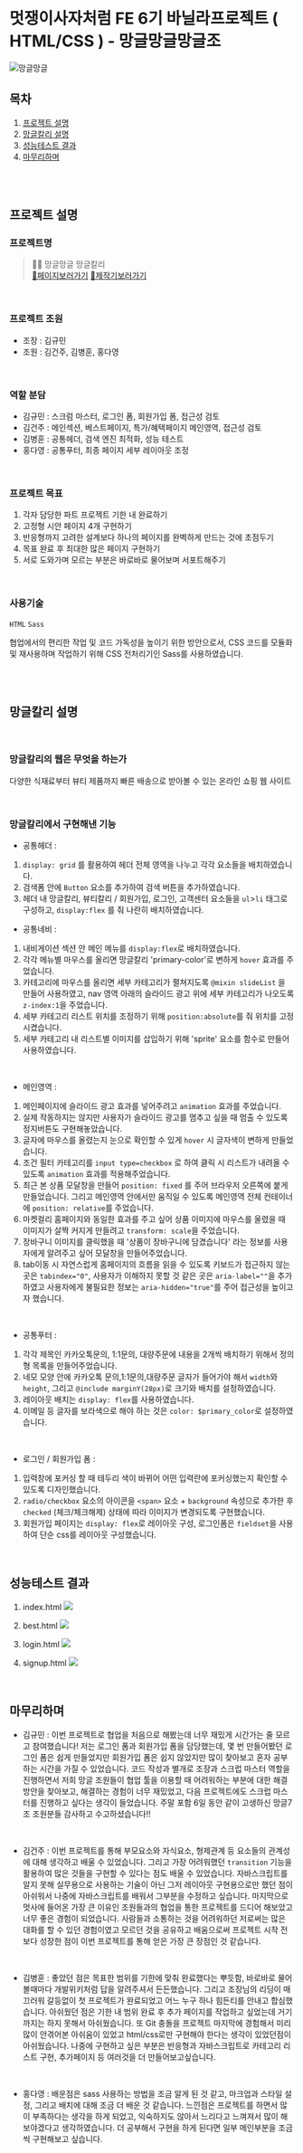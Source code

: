 # 멋쟁이사자처럼 FE 6기 바닐라프로젝트 ( HTML/CSS ) - 망글망글망글조

![망글망글](https://github.com/KIMGEUNDU/Mangeul-Karly-Project/assets/126174401/179e0d03-fa65-45cd-9fd6-366ea1882369)


## 목차

1. [프로젝트 설명](#프로젝트-설명)
2. [망글칼리 설명](#망글칼리-설명)
3. [성능테스트 결과](#성능테스트-결과)
4. [마무리하며](#마무리하며)

<br>
<br>

## 프로젝트 설명

### 프로젝트명

> 🐻‍❄️ 망글망글 망글칼리  
> [🔗페이지보러가기](https://mangeul-karly.netlify.app/)
> [🔗제작기보러가기](https://velog.io/@f_vlkoklv/%EB%B0%94%EB%8B%90%EB%9D%BC%ED%94%84%EB%A1%9C%EC%A0%9D%ED%8A%B8-%EB%A7%9D%EA%B8%80%EB%A7%9D%EA%B8%80-%EB%A7%88%EC%BC%93%EC%B9%BC%EB%A6%AC)
<br>

### 프로젝트 조원

- 조장 : 김규민
- 조원 : 김건주, 김병훈, 홍다영

<br>

### 역할 분담

- 김규민 : 스크럼 마스터, 로그인 폼, 회원가입 폼, 접근성 검토
- 김건주 : 메인섹션, 베스트페이지, 특가/혜택페이지 메인영역, 접근성 검토
- 김병훈 : 공통헤더, 검색 엔진 최적화, 성능 테스트
- 홍다영 : 공통푸터, 최종 페이지 세부 레이아웃 조정

<br>

### 프로젝트 목표

1. 각자 담당한 파트 프로젝트 기한 내 완료하기
2. 고정형 시안 페이지 4개 구현하기
3. 반응형까지 고려한 설계보다 하나의 페이지를 완벽하게 만드는 것에 초점두기
4. 목표 완료 후 최대한 많은 페이지 구현하기
5. 서로 도와가며 모르는 부분은 바로바로 물어보며 서포트해주기

<br>

### 사용기술

`HTML` `Sass`

협업에서의 편리한 작업 및 코드 가독성을 높이기 위한 방안으로서, CSS 코드를 모듈화 및 재사용하며 작업하기 위해 CSS 전처리기인 Sass를 사용하였습니다.

<br>
<br>

## 망글칼리 설명

<br>

### 망글칼리의 웹은 무엇을 하는가

다양한 식재료부터 뷰티 제품까지 빠른 배송으로 받아볼 수 있는 온라인 쇼핑 웹 사이트

<br>

### 망글칼리에서 구현해낸 기능

- 공통헤더 :

1. `display: grid` 를 활용하여 헤더 전체 영역을 나누고 각각 요소들을 배치하였습니다.
2. 검색폼 안에 `Button` 요소를 추가하여 검색 버튼을 추가하였습니다.
3. 헤더 내 망글칼리, 뷰티칼리 / 회원가입, 로그인, 고객센터 요소들을 `ul`>`li` 태그로 구성하고, `display:flex` 를 줘 나란히 배치하였습니다.

- 공통네비 :

1. 내비게이션 섹션 안 메인 메뉴를 `display:flex`로 배치하였습니다.
2. 각각 메뉴별 마우스를 올리면 망글칼리 'primary-color'로 변하게 `hover` 효과를 주었습니다.
3. 카테고리에 마우스를 올리면 세부 카테고리가 펼쳐지도록 `@mixin slideList` 을 만들어 사용하였고, nav 영역 아래의 슬라이드 광고 위에 세부 카테고리가 나오도록 `z-index:1`을 주었습니다.
4. 세부 카테고리 리스트 위치를 조정하기 위해 `position:absolute`를 줘 위치를 고정시켰습니다.
5. 세부 카테고리 내 리스트별 이미지를 삽입하기 위해 'sprite' 요소를 함수로 만들어 사용하였습니다.

<br>

- 메인영역 :

1. 메인페이지에 슬라이드 광고 효과를 넣어주려고 `animation` 효과를 주었습니다.
2. 실제 작동하지는 않지만 사용자가 슬라이드 광고를 멈추고 싶을 때 멈출 수 있도록 정지버튼도 구현해놓았습니다.
3. 글자에 마우스를 올렸는지 눈으로 확인할 수 있게 `hover` 시 글자색이 변하게 만들었습니다.
4. 조건 필터 카테고리를 `input type=checkbox` 로 하여 클릭 시 리스트가 내려올 수 있도록 `animation` 효과를 적용해주었습니다.
5. 최근 본 상품 모달창을 만들어 `position: fixed` 를 주어 브라우저 오른쪽에 붙게 만들었습니다. 그리고 메인영역 안에서만 움직일 수 있도록 메인영역 전체 컨테이너에 `position: relative`를 주었습니다.
6. 마켓컬리 홈페이지와 동일한 효과를 주고 싶어 상품 이미지에 마우스를 올렸을 때 이미지가 살짝 커지게 만들려고 `transform: scale`을 주었습니다.
7. 장바구니 이미지를 클릭했을 때 '상품이 장바구니에 담겼습니다' 라는 정보를 사용자에게 알려주고 싶어 모달창을 만들어주었습니다.
8. tab이동 시 자연스럽게 홈페이지의 흐름을 읽을 수 있도록 키보드가 접근하지 않는 곳은 `tabindex="0"`, 사용자가 이해하지 못할 것 같은 곳은 `aria-label=""`을 추가하였고 사용자에게 불필요한 정보는 `aria-hidden="true"`를 주어 접근성을 높이고자 했습니다.

<br>

- 공통푸터 :

1. 각각 제목인 카카오톡문의, 1:1문의, 대량주문에 내용을 2개씩 배치하기 위해서 정의형 목록을 만들어주었습니다.
2. 네모 모양 안에 카카오톡 문의,1:1문의,대량주문 글자가 들어가야 해서 `width`와 `height`, 그리고 `@include marginY(28px)`로 크기와 배치를 설정하였습니다.
3. 레이아웃 배치는 `display: flex`를 사용하였습니다.
4. 이메일 등 글자를 보라색으로 해야 하는 것은 `color: $primary_color`로 설정하였습니다.

<br>

- 로그인 / 회원가입 폼 :

1. 입력창에 포커싱 할 때 테두리 색이 바뀌어 어떤 입력란에 포커싱했는지 확인할 수 있도록 디자인했습니다.
2. `radio/checkbox` 요소의 아이콘을 `<span>` 요소 + `background` 속성으로 추가한 후 `checked` (체크/체크해제) 상태에 따라 이미지가 변경되도록 구현했습니다.
3. 회원가입 페이지는 `display: flex`로 레이아웃 구성, 로그인폼은 `fieldset`을 사용하여 단순 css를 레이아웃 구성했습니다.

<br>

## 성능테스트 결과

1. index.html
   <img src="src/image/Lighthouse-index.JPG">

2. best.html
   <img src="src/image/Lighthouse-best.JPG">

3. login.html
   <img src="src/image/Lighthouse-login.JPG">

4. signup.html
   <img src="src/image/Lighthouse-signup.JPG">

<br>

## 마무리하며

- 김규민 : 이번 프로젝트로 협업을 처음으로 해봤는데 너무 재밌게 시간가는 줄 모르고 참여했습니다! 저는 로그인 폼과 회원가입 폼을 담당했는데, 몇 번 만들어봤던 로그인 폼은 쉽게 만들었지만 회원가입 폼은 쉽지 않았지만 많이 찾아보고 혼자 공부하는 시간을 가질 수 있었습니다. 코드 작성과 별개로 조장과 스크럽 마스터 역할을 진행하면서 저희 망글 조원들이 협업 툴을 이용할 때 어려워하는 부분에 대한 해결 방안을 찾아보고, 해결하는 경험이 너무 재밌었고, 다음 프로젝트에도 스크럽 마스터를 진행하고 싶다는 생각이 들었습니다. 주말 포함 6일 동안 같이 고생하신 망글7조 조원분들 감사하고 수고하셨습니다!!

<br>

- 김건주 : 이번 프로젝트를 통해 부모요소와 자식요소, 형제관계 등 요소들의 관계성에 대해 생각하고 배울 수 있었습니다. 그리고 가장 어려워했던 `transition` 기능을 활용하여 많은 것들을 구현할 수 있다는 점도 배울 수 있었습니다. 자바스크립트를 알지 못해 실무용으로 사용하는 기술이 아닌 그저 레이아웃 구현용으로만 했던 점이 아쉬워서 나중에 자바스크립트를 배워서 그부분을 수정하고 싶습니다. 마지막으로 멋사에 들어온 가장 큰 이유인 조원들과의 협업을 통한 프로젝트를 드디어 해보았고 너무 좋은 경험이 되었습니다. 사람들과 소통하는 것을 어려워하던 저로써는 많은 대화를 할 수 있던 경험이였고 모르던 것을 공유하고 배움으로써 프로젝트 시작 전보다 성장한 점이 이번 프로젝트를 통해 얻은 가장 큰 장점인 것 같습니다.

<br>

- 김병훈 : 좋았던 점은 목표한 범위를 기한에 맞춰 완료했다는 뿌듯함, 바로바로 물어볼때마다 개발위키처럼 답을 알려주셔서 든든했습니다. 그리고 조장님의 리딩이 매끄러워 갈등없이 첫 프로젝트가 완료되었고 어느 누구 하나 힘든티를 안내고 합심했습니다. 아쉬웠던 점은 기한 내 범위 완료 후 추가 페이지를 작업하고 싶었는데 거기까지는 하지 못해서 아쉬웠습니다. 또 Git 충돌을 프로젝트 마지막에 경험해서 미리 많이 안겪어본 아쉬움이 있었고 html/css로만 구현해야 한다는 생각이 있었던점이 아쉬웠습니다. 나중에 구현하고 싶은 부분은 반응형과 자바스크립트로 카테고리 리스트 구현, 추가페이지 등 여러것을 더 만들어보고싶습니다.

<br>

- 홍다영 : 배운점은 sass 사용하는 방법을 조금 알게 된 것 같고, 마크업과 스타일 설정, 그리고 배치에 대해 조금 더 배운 것 같습니다. 느낀점은 프로젝트를 하면서 많이 부족하다는 생각을 하게 되었고, 익숙하지도 않아서 느리다고 느껴져서 많이 해보야겠다고 생각하였습니다. 더 공부해서 구현을 하게 된다면 일부 메인부분을 조금씩 구현해보고 싶습니다.

